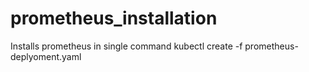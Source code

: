 # prometheus_installation
Installs prometheus in single command kubectl create -f prometheus-deplyoment.yaml
